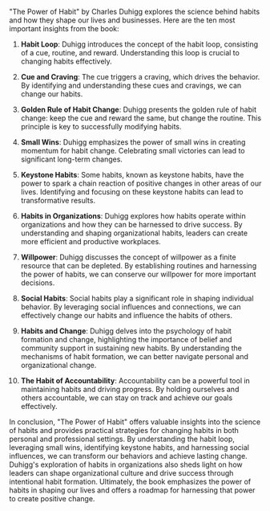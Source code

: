 "The Power of Habit" by Charles Duhigg explores the science behind habits and how they shape our lives and businesses. Here are the ten most important insights from the book:

1. **Habit Loop**: Duhigg introduces the concept of the habit loop, consisting of a cue, routine, and reward. Understanding this loop is crucial to changing habits effectively.

2. **Cue and Craving**: The cue triggers a craving, which drives the behavior. By identifying and understanding these cues and cravings, we can change our habits.

3. **Golden Rule of Habit Change**: Duhigg presents the golden rule of habit change: keep the cue and reward the same, but change the routine. This principle is key to successfully modifying habits.

4. **Small Wins**: Duhigg emphasizes the power of small wins in creating momentum for habit change. Celebrating small victories can lead to significant long-term changes.

5. **Keystone Habits**: Some habits, known as keystone habits, have the power to spark a chain reaction of positive changes in other areas of our lives. Identifying and focusing on these keystone habits can lead to transformative results.

6. **Habits in Organizations**: Duhigg explores how habits operate within organizations and how they can be harnessed to drive success. By understanding and shaping organizational habits, leaders can create more efficient and productive workplaces.

7. **Willpower**: Duhigg discusses the concept of willpower as a finite resource that can be depleted. By establishing routines and harnessing the power of habits, we can conserve our willpower for more important decisions.

8. **Social Habits**: Social habits play a significant role in shaping individual behavior. By leveraging social influences and connections, we can effectively change our habits and influence the habits of others.

9. **Habits and Change**: Duhigg delves into the psychology of habit formation and change, highlighting the importance of belief and community support in sustaining new habits. By understanding the mechanisms of habit formation, we can better navigate personal and organizational change.

10. **The Habit of Accountability**: Accountability can be a powerful tool in maintaining habits and driving progress. By holding ourselves and others accountable, we can stay on track and achieve our goals effectively.

In conclusion, "The Power of Habit" offers valuable insights into the science of habits and provides practical strategies for changing habits in both personal and professional settings. By understanding the habit loop, leveraging small wins, identifying keystone habits, and harnessing social influences, we can transform our behaviors and achieve lasting change. Duhigg's exploration of habits in organizations also sheds light on how leaders can shape organizational culture and drive success through intentional habit formation. Ultimately, the book emphasizes the power of habits in shaping our lives and offers a roadmap for harnessing that power to create positive change.